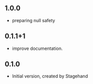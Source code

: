 ## 1.0.0

- preparing null safety

## 0.1.1+1

- improve documentation.

## 0.1.0

- Initial version, created by Stagehand
